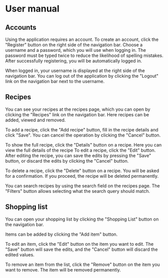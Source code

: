 # User manual
## Accounts
Using the application requires an account. To create an account, click the
"Register" button on the right side of the navigation bar. Choose a username and
a password, which you will use when logging in. The password must be typed twice
to reduce the likelihood of spelling mistakes. After successfully registering,
you will be automatically logged in.

When logged in, your username is displayed at the right side of the navigation
bar. You can log out of the application by clicking the "Logout" link on the
navigation bar next to the username.

## Recipes
You can see your recipes at the recipes page, which you can open by clicking the
"Recipes" link on the navigation bar. Here recipes can be added, viewed and
removed.

To add a recipe, click the "Add recipe" button, fill in the recipe details and
click "Save". You can cancel the operation by clicking the "Cancel" button.

To show the full recipe, click the "Details" button on a recipe. Here you can
view the full details of the recipe To edit a recipe, click the "Edit" button.
After editing the recipe, you can save the edits by pressing the "Save" button,
or discard the edits by clicking the "Cancel" button.

To delete a recipe, click the "Delete" button on a recipe. You will be asked for
a confirmation. If you proceed, the recipe will be deleted permanently.

You can search recipes by using the search field on the recipes page. The
"Filters" button allows selecting what the search query should match.

## Shopping list
You can open your shopping list by clicking the "Shopping List" button on the
navigation bar.

Items can be added by clicking the "Add item" button.

To edit an item, click the "Edit" button on the item you want to edit. The
"Save" button will save the edits, and the "Cancel" button will discard the
edited values.

To remove an item from the list, click the "Remove" button on the item you want
to remove. The item will be removed permanently.
